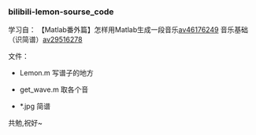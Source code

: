 ### bilibili-lemon-sourse_code



学习自： 【Matlab番外篇】怎样用Matlab生成一段音乐[av46176249](https://www.bilibili.com/video/av46176249) 音乐基础（识简谱）[av29516278](https://www.bilibili.com/video/av29516278)





文件：

* Lemon.m 写谱子的地方

* get_wave.m 取各个音

* *.jpg 简谱





共勉,祝好~